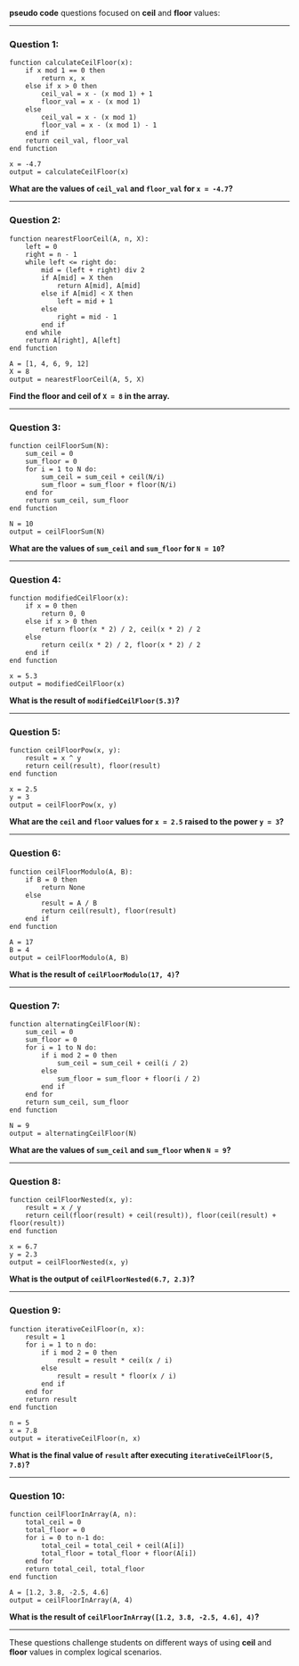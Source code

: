 **pseudo code** questions focused on **ceil** and **floor** values:

---

### **Question 1:**
```pseudo
function calculateCeilFloor(x):
    if x mod 1 == 0 then
        return x, x
    else if x > 0 then
        ceil_val = x - (x mod 1) + 1
        floor_val = x - (x mod 1)
    else
        ceil_val = x - (x mod 1)
        floor_val = x - (x mod 1) - 1
    end if
    return ceil_val, floor_val
end function

x = -4.7
output = calculateCeilFloor(x)
```
**What are the values of `ceil_val` and `floor_val` for `x = -4.7`?**

---

### **Question 2:**
```pseudo
function nearestFloorCeil(A, n, X):
    left = 0
    right = n - 1
    while left <= right do:
        mid = (left + right) div 2
        if A[mid] = X then
            return A[mid], A[mid]
        else if A[mid] < X then
            left = mid + 1
        else
            right = mid - 1
        end if
    end while
    return A[right], A[left]
end function

A = [1, 4, 6, 9, 12]
X = 8
output = nearestFloorCeil(A, 5, X)
```
**Find the floor and ceil of `X = 8` in the array.**

---

### **Question 3:**
```pseudo
function ceilFloorSum(N):
    sum_ceil = 0
    sum_floor = 0
    for i = 1 to N do:
        sum_ceil = sum_ceil + ceil(N/i)
        sum_floor = sum_floor + floor(N/i)
    end for
    return sum_ceil, sum_floor
end function

N = 10
output = ceilFloorSum(N)
```
**What are the values of `sum_ceil` and `sum_floor` for `N = 10`?**

---

### **Question 4:**
```pseudo
function modifiedCeilFloor(x):
    if x = 0 then
        return 0, 0
    else if x > 0 then
        return floor(x * 2) / 2, ceil(x * 2) / 2
    else
        return ceil(x * 2) / 2, floor(x * 2) / 2
    end if
end function

x = 5.3
output = modifiedCeilFloor(x)
```
**What is the result of `modifiedCeilFloor(5.3)`?**

---

### **Question 5:**
```pseudo
function ceilFloorPow(x, y):
    result = x ^ y
    return ceil(result), floor(result)
end function

x = 2.5
y = 3
output = ceilFloorPow(x, y)
```
**What are the `ceil` and `floor` values for `x = 2.5` raised to the power `y = 3`?**

---

### **Question 6:**
```pseudo
function ceilFloorModulo(A, B):
    if B = 0 then
        return None
    else
        result = A / B
        return ceil(result), floor(result)
    end if
end function

A = 17
B = 4
output = ceilFloorModulo(A, B)
```
**What is the result of `ceilFloorModulo(17, 4)`?**

---

### **Question 7:**
```pseudo
function alternatingCeilFloor(N):
    sum_ceil = 0
    sum_floor = 0
    for i = 1 to N do:
        if i mod 2 = 0 then
            sum_ceil = sum_ceil + ceil(i / 2)
        else
            sum_floor = sum_floor + floor(i / 2)
        end if
    end for
    return sum_ceil, sum_floor
end function

N = 9
output = alternatingCeilFloor(N)
```
**What are the values of `sum_ceil` and `sum_floor` when `N = 9`?**

---

### **Question 8:**
```pseudo
function ceilFloorNested(x, y):
    result = x / y
    return ceil(floor(result) + ceil(result)), floor(ceil(result) + floor(result))
end function

x = 6.7
y = 2.3
output = ceilFloorNested(x, y)
```
**What is the output of `ceilFloorNested(6.7, 2.3)`?**

---

### **Question 9:**
```pseudo
function iterativeCeilFloor(n, x):
    result = 1
    for i = 1 to n do:
        if i mod 2 = 0 then
            result = result * ceil(x / i)
        else
            result = result * floor(x / i)
        end if
    end for
    return result
end function

n = 5
x = 7.8
output = iterativeCeilFloor(n, x)
```
**What is the final value of `result` after executing `iterativeCeilFloor(5, 7.8)`?**

---

### **Question 10:**
```pseudo
function ceilFloorInArray(A, n):
    total_ceil = 0
    total_floor = 0
    for i = 0 to n-1 do:
        total_ceil = total_ceil + ceil(A[i])
        total_floor = total_floor + floor(A[i])
    end for
    return total_ceil, total_floor
end function

A = [1.2, 3.8, -2.5, 4.6]
output = ceilFloorInArray(A, 4)
```
**What is the result of `ceilFloorInArray([1.2, 3.8, -2.5, 4.6], 4)`?**

---

These questions challenge students on different ways of using **ceil** and **floor** values in complex logical scenarios.
